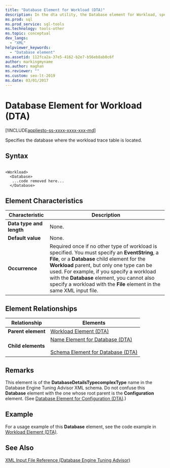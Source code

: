 ```yaml
---
title: "Database Element for Workload (DTA)"
description: In the dta utility, the Database element for Workload, specifies the database where the workload trace table is located.
ms.prod: sql
ms.prod_service: sql-tools
ms.technology: tools-other
ms.topic: conceptual
dev_langs: 
  - "XML"
helpviewer_keywords: 
  - "Database element"
ms.assetid: 112fca2a-37e5-4162-b2e7-b56eb8ab0c6f
author: markingmyname
ms.author: maghan
ms.reviewer: ""
ms.custom: seo-lt-2019
ms.date: 03/01/2017
---
```


# Database Element for Workload (DTA)

[!INCLUDE[appliesto-ss-xxxx-xxxx-xxx-md](../../includes/appliesto-ss-xxxx-xxxx-xxx-md.md)]

Specifies the database where the workload trace table is located.  
  
## Syntax  
  
```  
  
<Workload>  
  <Database>  
   ...code removed here...  
  </Database>  
```  
  
## Element Characteristics  
  
|Characteristic|Description|  
|--------------------|-----------------|  
|**Data type and length**|None.|  
|**Default value**|None.|  
|**Occurrence**|Required once if no other type of workload is specified. You must specify an **EventString**, a **File**, or a **Database** child element for the **Workload** parent, but only one type can be used. For example, if you specify a workload with the **Database** element, you cannot also specify a workload with the **File** element in the same XML input file.|  
  
## Element Relationships  
  
|Relationship|Elements|  
|------------------|--------------|  
|**Parent element**|[Workload Element &#40;DTA&#41;](../../tools/dta/workload-element-dta.md)|  
|**Child elements**|[Name Element for Database &#40;DTA&#41;](../../tools/dta/name-element-for-database-dta.md)<br /><br /> [Schema Element for Database &#40;DTA&#41;](../../tools/dta/schema-element-for-database-dta.md)|  
  
## Remarks  
 This element is of the **DatabaseDetailsTypecomplexType** name in the Database Engine Tuning Advisor XML schema. Do not confuse this **Database** element with the one whose root parent is the **Configuration** element. (See [Database Element for Configuration &#40;DTA&#41;](../../tools/dta/database-element-for-configuration-dta.md).)  
  
## Example  
 For a usage example of this **Database** element, see the code example in [Workload Element &#40;DTA&#41;](../../tools/dta/workload-element-dta.md).  
  
## See Also  
 [XML Input File Reference &#40;Database Engine Tuning Advisor&#41;](../../tools/dta/xml-input-file-reference-database-engine-tuning-advisor.md)  
  
  
